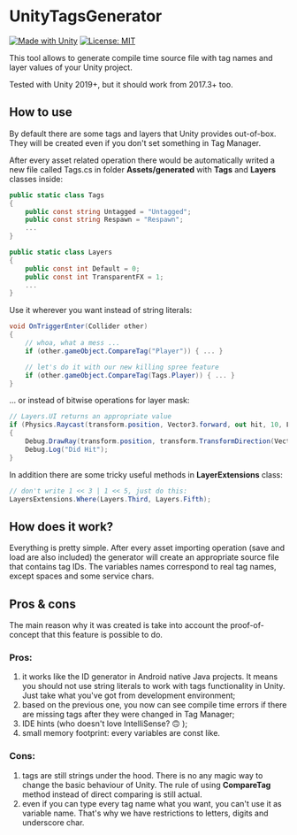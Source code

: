 # UnityTagsGenerator

[![Made with Unity](https://img.shields.io/badge/Made%20with-Unity-57b9d3.svg?style=flat&logo=unity)](https://unity3d.com)
[![License: MIT](https://img.shields.io/badge/License-MIT-yellow.svg)](https://opensource.org/licenses/MIT)

This tool allows to generate compile time source file with tag names and layer values of your Unity project.

Tested with Unity 2019+, but it should work from 2017.3+ too.

## How to use

By default there are some tags and layers that Unity provides out-of-box. They will be created even if you don't set something in Tag Manager.

After every asset related operation there would be automatically writed a new file called Tags.cs in folder **Assets/generated** with **Tags** and **Layers** classes inside:

```csharp
public static class Tags
{
    public const string Untagged = "Untagged";
    public const string Respawn = "Respawn";
    ...
}

public static class Layers
{
    public const int Default = 0;
    public const int TransparentFX = 1;
    ...
}
```

Use it wherever you want instead of string literals:

```csharp
void OnTriggerEnter(Collider other)
{
    // whoa, what a mess ...
    if (other.gameObject.CompareTag("Player")) { ... }

    // let's do it with our new killing spree feature
    if (other.gameObject.CompareTag(Tags.Player)) { ... }
}
```

... or instead of bitwise operations for layer mask:

```csharp
// Layers.UI returns an appropriate value
if (Physics.Raycast(transform.position, Vector3.forward, out hit, 10, Layers.UI))
{
    Debug.DrawRay(transform.position, transform.TransformDirection(Vector3.forward) * hit.distance, Color.yellow);
    Debug.Log("Did Hit");
}
```

In addition there are some tricky useful methods in **LayerExtensions** class:
```csharp
// don't write 1 << 3 | 1 << 5, just do this:
LayersExtensions.Where(Layers.Third, Layers.Fifth);
```

## How does it work?

Everything is pretty simple. After every asset importing operation (save and load are also included) the generator will create an appropriate source file that contains tag IDs. The variables names correspond to real tag names, except spaces and some service chars.

## Pros & cons

The main reason why it was created is take into account the proof-of-concept that this feature is possible to do.

### Pros:

1. it works like the ID generator in Android native Java projects. It means you should not use string literals to work with tags functionality in Unity. Just take what you've got from development environment;
2. based on the previous one, you now can see compile time errors if there are missing tags after they were changed in Tag Manager;
3. IDE hints (who doesn't love IntelliSense? :upside_down_face: );
4. small memory footprint: every variables are const like.

### Cons:

1. tags are still strings under the hood. There is no any magic way to change the basic behaviour of Unity. The rule of using **CompareTag** method instead of direct comparing is still actual.
2. even if you can type every tag name what you want, you can't use it as variable name. That's why we have restrictions to letters, digits and underscore char.